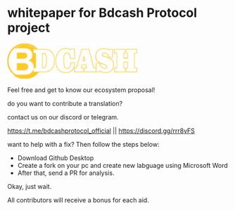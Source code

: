 # whitepaper for Bdcash Protocol project

<img src='https://raw.githubusercontent.com/BdcashProtocol/whitepaper-bdcash-protocol/main/logo.png' height="80">

Feel free and get to know our ecosystem proposal!

do you want to contribute a translation?

contact us on our discord or telegram.

https://t.me/bdcashprotocol_official  ||  https://discord.gg/rrr8vFS


want to help with a fix? Then follow the steps below:


<ul>
<li>Download Github Desktop</li>
<li>Create a fork on your pc and create new labguage using Microsoft Word</li>
<li>After that, send a PR for analysis.</li>
</ul>

Okay, just wait.


All contributors will receive a bonus for each aid.
